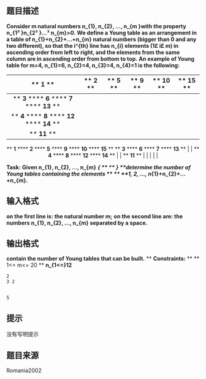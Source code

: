 


## 题目描述
**Consider m natural numbers n_{1}, n_{2}, …, n_{m }with the property n_{1³ }n_{2³ }…³ n_{m}>0.** 
**We define a Young table as an arrangement in a table of n_{1}+n_{2}+…+n_{m} natural numbers (bigger than 0 and any two different), so that the i^{th} line has n_{i} elements (1£ i£ m) in ascending order from left to right, and the elements from the same column are in ascending order from bottom to top.** 
**An example of Young table for m=4, n_{1}=6, n_{2}=4, n_{3}=4, n_{4}=1 is the following:** 
<center>

** **1** **|** **2** **|** **5** **|** **9** **|** **10** **|** **15** **|
:-:|:-:|:-:|:-:|:-:|:-:|
** **3** **** **6** **** **7** **** **13** ** | |
** **4** **** **8** **** **12** **** **14** ** | |
** **11** ** | | | | |
** **1** **** **2** **** **5** **** **9** **** **10** **** **15** **
** **3** **** **6** **** **7** **** **13** ** | |
** **4** **** **8** **** **12** **** **14** ** | |
** **11** ** | | | | |
</center>

**Task:** 
**Given n_{1}, n_{2}, …, n_{m}**  **_{ ** ** } **determine the number of Young tables containing the elements ** **  **1, 2, …, n_{1}+n_{2}+…+n_{m}.** 
## 输入格式
**on the first line is: the natural number m;** 
**on the second line are: the numbers n_{1}, n_{2}, …, n_{m} separated by a space.** 
## 输出格式
**contain the number of Young tables that can be built.** 
**
**Constraints:** 
** 
**
1<= m<= 20
** 
**n_{1<=}12** 

```input1
2
3 2


```

```output1
5
```

## 提示
没有写明提示
## 题目来源
Romania2002


